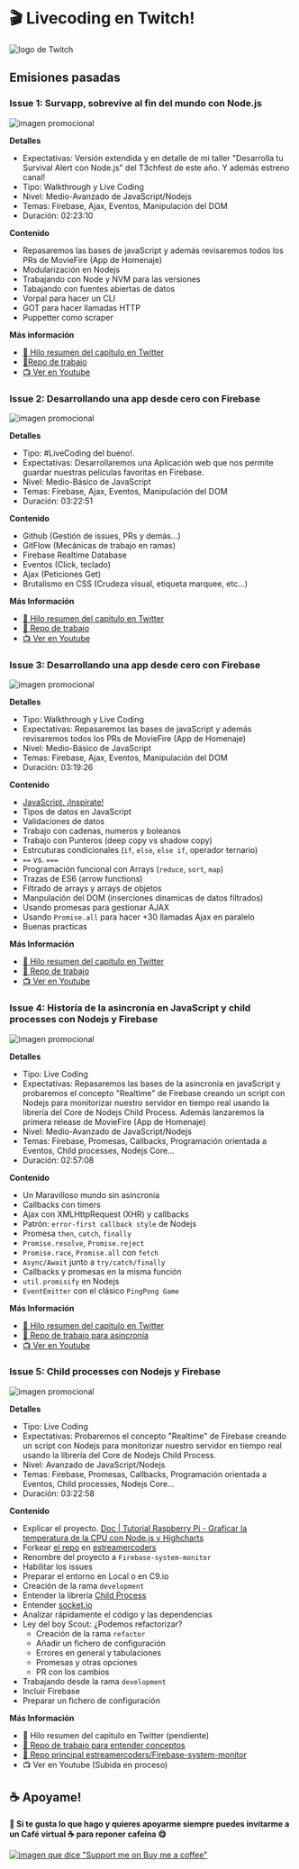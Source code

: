 # :clapper: Livecoding en Twitch!

![logo de Twitch](images/twitch_header.png)

## Emisiones pasadas

### Issue 1: Survapp, sobrevive al fin del mundo con Node.js
![imagen promocional](images/portada_issue1.jpeg)

**Detalles**
- Expectativas: Versión extendida y en detalle de mi taller "Desarrolla tu Survival Alert con Node.js" del T3chfest de este año. Y además estreno canal!
- Tipo: Walkthrough y Live Coding  
- Nivel: Medio-Avanzado de JavaScript/Nodejs
- Temas: Firebase, Ajax, Eventos, Manipulación del DOM
- Duración: 02:23:10

**Contenido**
- Repasaremos las bases de javaScript y además revisaremos todos los PRs de MovieFire (App de Homenaje)
- Modularización en Nodejs
- Trabajando con Node y NVM para las versiones
- Tabajando con fuentes abiertas de datos
- Vorpal para hacer un CLI
- GOT para hacer llamadas HTTP
- Puppetter como scraper

**Más información**
- [:book: Hilo resumen del capitulo en Twitter](https://twitter.com/kom_256/status/1107205230691794944)
- [:school_satchel:Repo de trabajo](https://github.com/Fictizia/taller-survapp-t3chfest-2019)
- [:tv: Ver en Youtube](https://www.youtube.com/watch?v=vKcCV5_9rKQ)

### Issue 2: Desarrollando una app desde cero con Firebase
![imagen promocional](images/portada_issue2.jpeg)

**Detalles**
- Tipo: #LiveCoding del bueno!.
- Expectativas: Desarrollaremos una Aplicación web que nos permite guardar nuestras películas favoritas en Firebase.
- Nivel: Medio-Básico de JavaScript
- Temas: Firebase, Ajax, Eventos, Manipulación del DOM
- Duración: 03:22:51

**Contenido**
- Github (Gestión de issues, PRs y demás...)
- GitFlow (Mecánicas de trabajo en ramas)
- Firebase Realtime Database
- Eventos (Click, teclado)
- Ajax (Peticiones Get)
- Brutalismo en CSS (Crudeza visual, etiqueta marquee, etc...)

**Más Información**
- [:book: Hilo resumen del capitulo en Twitter](https://twitter.com/kom_256/status/1109726834227376128)
- [:school_satchel: Repo de trabajo](https://github.com/estreamercoders/Homenaje-a-movieFire)
- [:tv: Ver en Youtube](https://www.youtube.com/watch?v=A7FfQvh7IUc)

### Issue 3: Desarrollando una app desde cero con Firebase
![imagen promocional](images/portada_issue3.jpeg)

**Detalles**
- Tipo: Walkthrough y Live Coding
- Expectativas: Repasaremos las bases de javaScript y además revisaremos todos los PRs de MovieFire (App de Homenaje)
- Nivel: Medio-Básico de JavaScript
- Temas: Firebase, Ajax, Eventos, Manipulación del DOM
- Duración: 03:19:26

**Contenido**
- [JavaScript, ¡Inspírate!](https://leanpub.com/javascript-inspirate)
- Tipos de datos en JavaScript
- Validaciones de datos
- Trabajo con cadenas, numeros y boleanos
- Trabajo con Punteros (deep copy vs shadow copy)
- Estrcuturas condicionales (`if`, `else`, `else if`, operador ternario)
- `==` vs. `===`
- Programación funcional con Arrays (`reduce`, `sort`, `map`)
- Trazas de ES6 (arrow functions)
- Filtrado de arrays y arrays de objetos
- Manpulación del DOM (inserciones dinamicas de datos filtrados)
- Usando promesas para gestionar AJAX
- Usando `Promise.all` para hacer +30 llamadas Ajax en paralelo
- Buenas practicas

**Más Información**
- [:book: Hilo resumen del capitulo en Twitter](https://twitter.com/kom_256/status/1112623559539638273)
- [:school_satchel: Repo de trabajo](apuntes/issue3)
- [:tv: Ver en Youtube](https://www.youtube.com/watch?v=p59kAq_TB7w)


### Issue 4: Historía de la asincronía en JavaScript y child processes con Nodejs y Firebase
![imagen promocional](images/portada_issue4.jpeg)

**Detalles**
- Tipo: Live Coding
- Expectativas: Repasaremos las bases de la asincronía en javaScript y probaremos el concepto "Realtime" de Firebase creando un script con Nodejs para monitorizar nuestro servidor en tiempo real usando la librería del Core de Nodejs Child Process. Además lanzaremos la primera release de MovieFire (App de Homenaje)
- Nivel: Medio-Avanzado de JavaScript/Nodejs
- Temas: Firebase, Promesas, Callbacks, Programación orientada a Eventos, Child processes, Nodejs Core...
- Duración: 02:57:08

**Contenido**
- Un Maravilloso mundo sin asincronía
- Callbacks con timers
- Ajax con XMLHttpRequest (XHR) y callbacks
- Patrón: `error-first callback style` de Nodejs
- Promesa `then`, `catch`, `finally`
- `Promise.resolve`, `Promise.reject`
- `Promise.race`, `Promise.all` con `fetch`
- `Async/Await` junto a `try/catch/finally`
- Callbacks y promesas en la misma función
- `util.promisify` en Nodejs
- `EventEmitter` con el clásico `PingPong Game`

**Más Información**
- [:book: Hilo resumen del capitulo en Twitter](https://twitter.com/kom_256/status/1115137372184875008)
- [:school_satchel: Repo de trabajo para asincronía](apuntes/issue4)
- [:tv: Ver en Youtube](https://youtu.be/DjTuztU2G1U)



### Issue 5: Child processes con Nodejs y Firebase
![imagen promocional](images/portada_issue5.jpeg)

**Detalles**
- Tipo: Live Coding
- Expectativas: Probaremos el concepto "Realtime" de Firebase creando un script con Nodejs para monitorizar nuestro servidor en tiempo real usando la librería del Core de Nodejs Child Process.
- Nivel: Avanzado de JavaScript/Nodejs
- Temas: Firebase, Promesas, Callbacks, Programación orientada a Eventos, Child processes, Nodejs Core...
- Duración: 03:22:58


**Contenido**
- Explicar el proyecto. [Doc | Tutorial Raspberry Pi - Graficar la temperatura de la CPU con Node.js y Highcharts](https://geekytheory.com/tutorial-raspberry-pi-graficar-la-temperatura-de-la-cpu-con-node-js-y-highcharts)
- Forkear [el repo](https://github.com/GeekyTheory/) en [estreamercoders](https://github.com/estreamercoders)
- Renombre del proyecto a `Firebase-system-monitor`
- Habilitar los issues
- Preparar el entorno en Local o en C9.io
- Creación de la rama `development`
- Entender la librería [Child Process](https://nodejs.org/api/child_process.html)
- Entender [socket.io](https://github.com/socketio/chat-example.git)
- Analizar rápidamente el código y las dependencias
- Ley del boy Scout: ¿Podemos refactorizar?
    - Creación de la rama `refactor`
    - Añadir un fichero de configuración
    - Errores en general y tabulaciones
    - Promesas y otras opciones
    - PR con los cambios
- Trabajando desde la rama `development`
- Incluir Firebase
- Preparar un fichero de configuración

**Más Información**
- :book: Hilo resumen del capitulo en Twitter (pendiente)
- [:school_satchel: Repo de trabajo para entender conceptos](apuntes/issue5)
- [:school_satchel: Repo principal estreamercoders/Firebase-system-monitor](https://github.com/estreamercoders/Firebase-system-monitor)
- :tv: Ver en Youtube (Subida en proceso)



## :coffee: Apoyame!
**🍻 Si te gusta lo que hago y quieres apoyarme siempre puedes invitarme a un Café virtual ☕️ para reponer cafeína 😋**

[![imagen que dice "Support me on Buy me a coffee"](images/coffee_support.jpg)](https://www.buymeacoffee.com/ulisesGascon)
